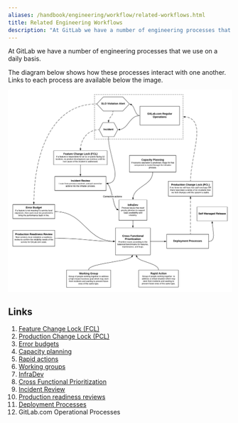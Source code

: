 ```yaml
---
aliases: /handbook/engineering/workflow/related-workflows.html
title: Related Engineering Workflows
description: "At GitLab we have a number of engineering processes that we use on a daily basis."
---
```


At GitLab we have a number of engineering processes that we use on a daily basis.

The diagram below shows how these processes interact with one another. Links to each process are available below the image.

<img src="engineering-processes.png" alt="">

## Links

1. [Feature Change Lock (FCL)](/handbook/engineering/#feature-change-locks)
1. [Production Change Lock (PCL)](/handbook/engineering/infrastructure/change-management/#production-change-lock-pcl)
1. [Error budgets](/handbook/engineering/error-budgets/)
1. [Capacity planning](/handbook/engineering/infrastructure/capacity-planning/)
1. [Rapid actions](/handbook/product/product-processes/#rapid-action)
1. [Working groups](/handbook/company/working-groups/)
1. [InfraDev](/handbook/engineering/workflow/#infradev)
1. [Cross Functional Prioritization](/handbook/product/product-processes/#prioritization)
1. [Incident Review](/handbook/engineering/infrastructure/incident-review/)
1. [Production readiness reviews](/handbook/engineering/infrastructure/production/readiness/)
1. [Deployment Processes](/handbook/engineering/releases/#gitlabcom-deployments)
1. GitLab.com Operational Processes
